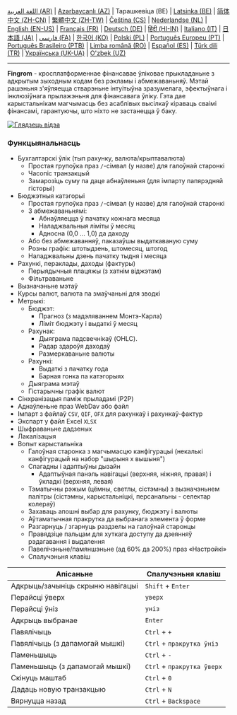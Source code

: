[اللغة العربية (AR)](./about_ar.md) |
[Azərbaycanlı (AZ)](./about_az.md) |
Тарашкевіца (BE) |
[Latsinka (BE)](./about_be_EU.md) |
[简体中文 (ZH-CN)](./about_zh.md) |
[繁體中文 (ZH-TW)](./about_zh_TW.md) |
[Čeština (CS)](./about_cs.md) |
[Nederlandse (NL)](./about_nl.md) |
[English (EN-US)](./about_en.md) |
[Français (FR)](./about_fr.md) |
[Deutsch (DE)](./about_de.md) |
[हिंदी (HI-IN)](./about_hi.md) |
[Italiano (IT)](./about_it.md) |
[日本語 (JA)](./about_ja.md) |
[فارسی (FA)](./about_fa.md) |
[한국어 (KO)](./about_ko.md) |
[Polski (PL)](./about_pl.md) |
[Português Europeu (PT)](./about_pt.md) |
[Português Brasileiro (PTB)](./about_pt_BR.md) |
[Limba română (RO)](./about_ro.md) |
[Español (ES)](./about_es.md) |
[Türk dili (TR)](./about_tr.md) |
[Українська (UK-UA)](./about_uk.md) |
[O'zbek (UZ)](./about_uz.md)

---

**Fingrom** - кросплатформеннае фінансавае ўліковае прыкладаньне з адкрытым зыходным кодам без рэкламы і абмежаваньняў.
Мэтай рашэньня з'яўляецца стварэньне інтуітыўна зразумелага, эфектыўнага і інклюзіўнага прылажэньня для фінансавага ўліку.
Гэта дае карыстальнікам магчымасць без асаблівых высілкаў кіраваць сваімі фінансамі, гарантуючы, што ніхто не застанецца 
ў баку.

[![Глядзець відэа](../images/presentation_en.png)](https://youtu.be/sNTbpILLsOw)

### Функцыянальнасць
- Бухгалтарскі ўлік (тып рахунку, валюта/крыптавалюта)
  - Простая групоўка праз `/`-сімвал (у назве) для галоўнай старонкі
  - Часопіс транзакцый
  - Замарозіць суму па даце абнаўленьня (для імпарту папярэдняй гісторыі)
- Бюджэтныя катэгорыі
  - Простая групоўка праз `/`-сімвал (у назве) для галоўнай старонкі
  - З абмежаваньнямі:
    - Абнаўляецца ў пачатку кожнага месяца
    - Наладжвальныя ліміты ў месяц
    - Адносна (0,0 ... 1,0) да даходу
  - Або без абмежаванняў, паказаўшы выдаткаваную суму
  - Розны графік: штотыдзень, штомесяц, штогод
  - Наладжвальны дзень пачатку тыдня і месяца
- Рахункі, пераклады, даходы (фактуры)
  - Перыядычныя плацяжы (з хатнім віджэтам)
  - Фільтраваньне
- Вызначэньне мэтаў
- Курсы валют, валюта па змаўчаньні для зводкі
- Метрыкі:
  - Бюджэт:
    - Прагноз (з мадэляваннем Монтэ-Карла)
    - Ліміт бюджэту і выдаткі ў месяц
  - Рахунак:
    - Дыяграма падсвечнікаў (OHLC).
    - Радар здароўя даходаў
    - Размеркаваньне валюты
  - Рахункі:
    - Выдаткі з пачатку года
    - Барная гонка па катэгорыях
  - Дыяграма мэтаў
  - Гістарычны графік валют
- Сінхранізацыя паміж прыладамі (P2P)
- Аднаўленьне праз WebDav або файл
- Імпарт з файлаў `CSV`, `QIF`, `OFX` для рахункаў і рахункаў-фактур
- Экспарт у файл Excel `XLSX`
- Шыфраваньне дадзеных
- Лакалізацыя
- Вопыт карыстальніка
  - Галоўная старонка з магчымасцю канфігурацыі (некалькі канфігурацый на набор "шырыня х вышыня")
  - Спагадны і адаптыўны дызайн
    - Адаптыўная панэль навігацыі (верхняя, ніжняя, правая) і ўкладкі (верхняя, левая)
  - Тэматычны рэжым (цёмны, светлы, сістэмны) з вызначэньнем палітры (сістэмны, карыстальніцкі, персанальны - селектар колераў)
  - Захаваць апошні выбар для рахунку, бюджэту і валюты
  - Аўтаматычная пракрутка да выбранага элемента ў форме
  - Разгарнуць / згарнуць раздзелы на галоўнай старонцы
  - Правядзіце пальцам для хуткага доступу да дзеянняў рэдагавання і выдалення
  - Павелічэньне/памяншэньне (ад 60% да 200%) праз «Настройкі»
  - Спалучэньня клавіш

| Апісаньне                           | Спалучэньня клавіш             |
| ----------------------------------- | ------------------------------ |
| Адкрыць/зачыніць скрыню навігацыі   | `Shift` + `Enter`              |
| Перайсці ўверх                      | `уверх`                        |
| Перайсці ўніз                       | `уніз`                         |
| Адкрыць выбранае                    | `Enter`                        |
| Павялічыць                          | `Ctrl` + `+`                   |
| Павялічыць (з дапамогай мышкі)      | `Ctrl` + `пракрутка ўніз`      |
| Паменьшыць                          | `Ctrl` + `-`                   |
| Паменьшыць (з дапамогай мышкі)      | `Ctrl` + `пракрутка ўверх`     |
| Скінуць маштаб                      | `Ctrl` + `0`                   |
| Дадаць новую транзакцыю             | `Ctrl` + `N`                   |
| Вярнуцца назад                      | `Ctrl` + `Backspace`           |
<!--
| Рэдагаваць выбраны элемент          | `Ctrl` + `E`                   |
| Выдаліць выбраны элемент            | `Ctrl` + `D`                   |
-->

